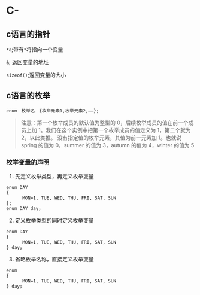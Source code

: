 # C-
## c语言的指针
`*a`;带有`*`将指向一个变量  

`&`; 返回变量的地址  

`sizeof()`;返回变量的大小


## c语言的枚举
`enum　枚举名　{枚举元素1,枚举元素2,……};`  
> 注意：第一个枚举成员的默认值为整型的 0，后续枚举成员的值在前一个成员上加 1。我们在这个实例中把第一个枚举成员的值定义为 1，第二个就为 2，以此类推。
> 没有指定值的枚举元素，其值为前一元素加 1。也就说 spring 的值为 0，summer 的值为 3，autumn 的值为 4，winter 的值为 5  
### 枚举变量的声明
1. 先定义枚举类型，再定义枚举变量
> 
```
enum DAY
{
      MON=1, TUE, WED, THU, FRI, SAT, SUN
};
enum DAY day;
```
2. 定义枚举类型的同时定义枚举变量
> 
```
enum DAY
{
      MON=1, TUE, WED, THU, FRI, SAT, SUN
} day;
```
3. 省略枚举名称，直接定义枚举变量
> 
```
enum
{
      MON=1, TUE, WED, THU, FRI, SAT, SUN
} day;
```
